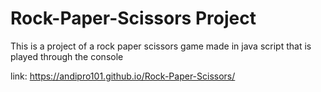 # Rock-Paper-Scissors Project
This is a project of a rock paper scissors game made in java script that is played through the console

link: https://andipro101.github.io/Rock-Paper-Scissors/